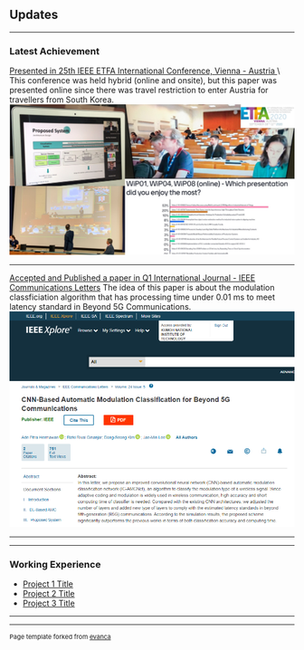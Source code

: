 ## Updates

---

### Latest Achievement 

[Presented in 25th IEEE ETFA International Conference, Vienna - Austria ](https://ieeexplore.ieee.org/document/9212123)\\
This conference was held hybrid (online and onsite), but this paper was presented online since there was travel restriction to enter Austria for travellers from South Korea.
<img src="images/etfa.png?raw=true"/>

---
[Accepted and Published a paper in Q1 International Journal - IEEE Communications Letters](https://ieeexplore.ieee.org/document/8977561)
The idea of this paper is about the modulation classficiation algorithm that has processing time under 0.01 ms to meet latency standard in Beyond 5G Communications.
<img src="images/adecl.png?raw=true"/>

---


---

### Working Experience

- [Project 1 Title](http://example.com/)
- [Project 2 Title](http://example.com/)
- [Project 3 Title](http://example.com/)



---




---
<p style="font-size:11px">Page template forked from <a href="https://github.com/evanca/quick-portfolio">evanca</a></p>
<!-- Remove above link if you don't want to attibute -->
